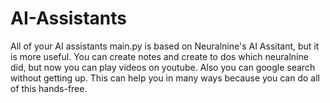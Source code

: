 # AI-Assistants
All of your AI assistants
main.py is based on Neuralnine's AI Assitant, but it is more useful. You can create notes and create to dos which neuralnine did, but now you can play videos on youtube. Also you can google search without getting up.
This can help you in many ways because you can do all of this hands-free.
